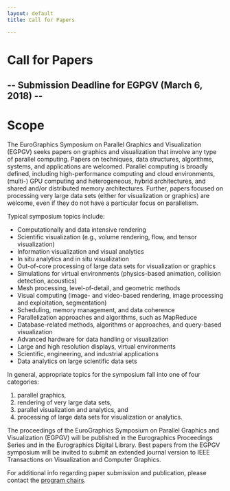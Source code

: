 ```yaml
---
layout: default
title: Call for Papers

---
```


# Call for Papers

## -- Submission Deadline for EGPGV (March 6, 2018) --

# Scope

The EuroGraphics Symposium on Parallel Graphics and Visualization (EGPGV) seeks papers on graphics and visualization that involve any type of parallel computing. Papers on techniques, data structures, algorithms, systems, and applications are welcomed. Parallel computing is broadly defined, including high-performance computing and cloud environments, (multi-) GPU computing and heterogeneous, hybrid architectures, and shared and/or distributed memory architectures. Further, papers focused on processing very large data sets (either for visualization or graphics) are welcome, even if they do not have a particular focus on parallelism.

Typical symposium topics include:

* Computationally and data intensive rendering
* Scientific visualization (e.g., volume rendering, flow, and tensor visualization)
* Information visualization and visual analytics
* In situ analytics and in situ visualization
* Out-of-core processing of large data sets for visualization or graphics
* Simulations for virtual environments (physics-based animation, collision detection, acoustics)
* Mesh processing, level-of-detail, and geometric methods
* Visual computing (image- and video-based rendering, image processing and exploitation, segmentation)
* Scheduling, memory management, and data coherence
* Parallelization approaches and algorithms, such as MapReduce
* Database-related methods, algorithms or approaches, and query-based visualization
* Advanced hardware for data handling or visualization
* Large and high resolution displays, virtual environments
* Scientific, engineering, and industrial applications
* Data analytics on large scientific data sets

In general, appropriate topics for the symposium fall into one of four categories:
1. parallel graphics,
2. rendering of very large data sets,
3. parallel visualization and analytics, and
4. processing of large data sets for visualization or analytics.

The proceedings of the EuroGraphics Symposium on Parallel Graphics and Visualization (EGPGV) will be published in the Eurographics Proceedings Series and in the Eurographics Digital Library. Best papers from the EGPGV symposium will be invited to submit an extended journal version to IEEE Transactions on Visualization and Computer Graphics.


For additional info regarding paper submission and publication, please contact the [program chairs](mailto:papers@egpgv.org).
